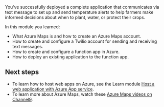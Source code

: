 You've successfully deployed a complete application that communicates via text message to set up and send temperature alerts to help farmers make informed decisions about when to plant, water, or protect their crops.

In this module you learned:

* What Azure Maps is and how to create an Azure Maps account.
* How to create and configure a Twilio account for sending and receiving text messages.
* How to create and configure a function app in Azure.
* How to deploy an existing application to the function app.

## Next steps

* To learn how to host web apps on Azure, see the Learn module [Host a web application with Azure App service](https://docs.microsoft.com/learn/modules/host-a-web-app-with-azure-app-service/?azure-portal=true).
* To learn more about Azure Maps, watch these [Azure Maps videos on Channel9](https://channel9.msdn.com/Search?term=%22azure%20maps%22&azure-portal=true).
